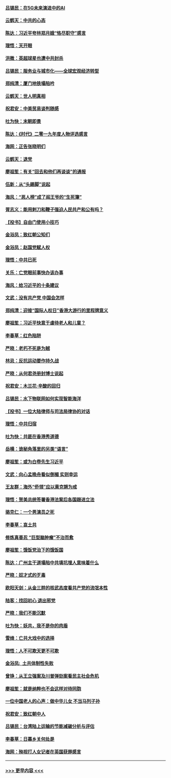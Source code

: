 #### [吕锡民：在5G未来演进中的AI](../pages/nsc993/n11730010.md?t=12190733) 
#### [云鹤天：中共的心态](../pages/nsc993/n11729906.md?t=12190733) 
#### [陈达：习近平夸林郑月娥“恪尽职守”感言](../pages/nsc993/n11729881.md?t=12190733) 
#### [理悟：天开眼](../pages/nsc993/n11729699.md?t=12190733) 
#### [洪微：英超球星也遭中共封杀](../pages/nsc993/n11727243.md?t=12190733) 
#### [吕锡民：服务业与城市化——全球宏观经济转型](../pages/nsc993/n11725845.md?t=12190733) 
#### [郑纯清：厦门地铁塌陷吟](../pages/nsc993/n11725813.md?t=12190733) 
#### [云鹤天：世人明真相](../pages/nsc993/n11725621.md?t=12190733) 
#### [祝君安：中美贸易谈判随感](../pages/nsc993/n11725609.md?t=12190733) 
#### [吐为快：末朝即景](../pages/nsc993/n11723365.md?t=12190733) 
#### [陈达：《时代》二零一九年度人物评选感言](../pages/nsc993/n11723337.md?t=12190733) 
#### [海网：正告张晓明们](../pages/nsc993/n11723228.md?t=12190733) 
#### [云鹤天：退党](../pages/nsc993/n11723056.md?t=12190733) 
#### [廖祖笙：有关“回去和他们再谈谈”的通报](../pages/nsc993/n11722442.md?t=12190733) 
#### [伍新：从“头踢脚”说起](../pages/nsc993/n11722429.md?t=12190733) 
#### [海风：“恶人榜”成了阎王爷的“生死簿”](../pages/nsc993/n11722272.md?t=12190733) 
#### [胥志义：能用剌刀和鞭子强迫人民共产和公有吗？](../pages/nsc993/n11720569.md?t=12190733) 
#### [【投书】自由门使用小技巧](../pages/nsc993/n11720180.md?t=12190733) 
#### [金浴凤：致红朝公知们](../pages/nsc993/n11720563.md?t=12190733) 
#### [金浴凤：赵国党赋人权](../pages/nsc993/n11720533.md?t=12190733) 
#### [理悟：中共已死](../pages/nsc993/n11720233.md?t=12190733) 
#### [关乐：亡党眼前事快办该办事](../pages/nsc993/n11719160.md?t=12190733) 
#### [海风：给习近平的十条建议](../pages/nsc993/n11717616.md?t=12190733) 
#### [文武：没有共产党 中国会怎样](../pages/nsc993/n11717584.md?t=12190733) 
#### [郑纯清：迎接“国际人权日”香港大游行的里程牌意义](../pages/nsc993/n11717417.md?t=12190733) 
#### [廖祖笙：习近平快意于虐待老人和儿童？](../pages/nsc993/n11715313.md?t=12190733) 
#### [李春草：红色陷阱](../pages/nsc993/n11715029.md?t=12190733) 
#### [严晓：老朽不死是为贼](../pages/nsc993/n11712910.md?t=12190733) 
#### [林忌：反抗运动要作持久战](../pages/nsc993/n11712623.md?t=12190733) 
#### [严晓：从何君尧册封博士说起](../pages/nsc993/n11712465.md?t=12190733) 
#### [祝君安：木兰花·辛酸的回归](../pages/nsc993/n11712381.md?t=12190733) 
#### [吕锡民：水下物联网如何实现智能海洋](../pages/nsc993/n11711158.md?t=12190733) 
#### [【投书】一位大陆律师与司法局律协的对话](../pages/nsc993/n11709675.md?t=12190733) 
#### [理悟：中共归宿](../pages/nsc993/n11710059.md?t=12190733) 
#### [吐为快：共匪在香港秀道德](../pages/nsc993/n11709979.md?t=12190733) 
#### [岳横：诡秘角落里的另类“语言”](../pages/nsc993/n11709792.md?t=12190733) 
#### [廖祖笙：或为白卷先生习近平](../pages/nsc993/n11708330.md?t=12190733) 
#### [文武：向心孟晚舟看似倒楣 实则幸运](../pages/nsc993/n11708236.md?t=12190733) 
#### [王友群：海外“侨领”应以黄克锵为戒](../pages/nsc993/n11706176.md?t=12190733) 
#### [理悟：贺美总统签署香港法案后各国跟进立法](../pages/nsc993/n11706853.md?t=12190733) 
#### [骆克仁：一个男演员之死](../pages/nsc993/n11706677.md?t=12190733) 
#### [李春草：哀土共](../pages/nsc993/n11706255.md?t=12190733) 
#### [修炼真善忍 “巨型脑肿瘤”不治而愈](../pages/nsc993/n11705340.md?t=12190733) 
#### [廖祖笙：饿饭党治下的饿饭国](../pages/nsc993/n11705085.md?t=12190733) 
#### [陈达：广州主干道塌陷中共填坑埋人意味着什么](../pages/nsc993/n11705046.md?t=12190733) 
#### [严晓：奴才式的歹毒](../pages/nsc993/n11704826.md?t=12190733) 
#### [欧阳天剑：从金三胖的核武态度看共产党的流氓本性](../pages/nsc993/n11702238.md?t=12190733) 
#### [陆客：找回初心 退出邪党](../pages/nsc993/n11702213.md?t=12190733) 
#### [严晓：我们不能沉默](../pages/nsc993/n11702110.md?t=12190733) 
#### [吐为快：妖共，我不是你的肉盾](../pages/nsc993/n11701366.md?t=12190733) 
#### [雪绮：亡共大戏中的选择](../pages/nsc993/n11699922.md?t=12190733) 
#### [理悟：人不可欺天更不可欺](../pages/nsc993/n11699657.md?t=12190733) 
#### [金浴凤:  土共体制性失败](../pages/nsc993/n11699361.md?t=12190733) 
#### [曾铮：从王立强案及川普弹劾案看民主社会危机](../pages/nsc993/n11699318.md?t=12190733) 
#### [廖祖笙：就是纳粹也不会这样对待同胞](../pages/nsc993/n11697658.md?t=12190733) 
#### [一位中国老人的心声：做中华儿女 不当马列子孙](../pages/nsc993/n11697525.md?t=12190733) 
#### [祝君安：致红朝中人](../pages/nsc993/n11697518.md?t=12190733) 
#### [吕锡民：台湾陆上运输的节能减碳分析与评估](../pages/nsc993/n11694983.md?t=12190733) 
#### [李春草：日暮乡关何处是](../pages/nsc993/n11694805.md?t=12190733) 
#### [海网：殃视打人女记者在英国获罪感言](../pages/nsc993/n11693832.md?t=12190733) 

----
#### [ >>> 更早内容 <<< ](../indexes/nsc993-earlier.md)
